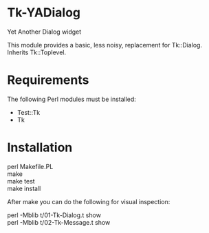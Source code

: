 # Tk-YADialog

Yet Another Dialog widget

This module provides a basic, less noisy, replacement for Tk::Dialog.
Inherits Tk::Toplevel.

# Requirements

The following Perl modules must be installed:

  * Test::Tk
  * Tk

# Installation

perl Makefile.PL  
make  
make test  
make install  

After make you can do the following for visual inspection:

perl -Mblib t/01-Tk-Dialog.t show  
perl -Mblib t/02-Tk-Message.t show  



